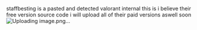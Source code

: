 staffbesting is a pasted and detected valorant internal
this is i believe their free version source code 
i will upload all of their paid versions aswell soon
![Uploading image.png…]()
